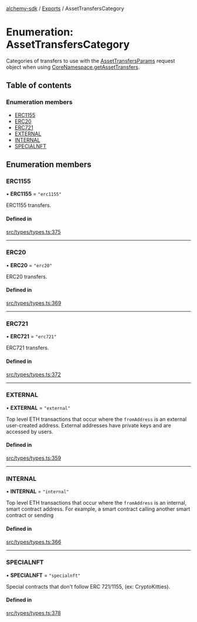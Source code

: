 [alchemy-sdk](../README.md) / [Exports](../modules.md) / AssetTransfersCategory

# Enumeration: AssetTransfersCategory

Categories of transfers to use with the [AssetTransfersParams](../interfaces/AssetTransfersParams.md) request
object when using [CoreNamespace.getAssetTransfers](../classes/CoreNamespace.md#getassettransfers).

## Table of contents

### Enumeration members

- [ERC1155](AssetTransfersCategory.md#erc1155)
- [ERC20](AssetTransfersCategory.md#erc20)
- [ERC721](AssetTransfersCategory.md#erc721)
- [EXTERNAL](AssetTransfersCategory.md#external)
- [INTERNAL](AssetTransfersCategory.md#internal)
- [SPECIALNFT](AssetTransfersCategory.md#specialnft)

## Enumeration members

### ERC1155

• **ERC1155** = `"erc1155"`

ERC1155 transfers.

#### Defined in

[src/types/types.ts:375](https://github.com/alchemyplatform/alchemy-sdk-js/blob/89d639ce/src/types/types.ts#L375)

___

### ERC20

• **ERC20** = `"erc20"`

ERC20 transfers.

#### Defined in

[src/types/types.ts:369](https://github.com/alchemyplatform/alchemy-sdk-js/blob/89d639ce/src/types/types.ts#L369)

___

### ERC721

• **ERC721** = `"erc721"`

ERC721 transfers.

#### Defined in

[src/types/types.ts:372](https://github.com/alchemyplatform/alchemy-sdk-js/blob/89d639ce/src/types/types.ts#L372)

___

### EXTERNAL

• **EXTERNAL** = `"external"`

Top level ETH transactions that occur where the `fromAddress` is an
external user-created address. External addresses have private keys and are
accessed by users.

#### Defined in

[src/types/types.ts:359](https://github.com/alchemyplatform/alchemy-sdk-js/blob/89d639ce/src/types/types.ts#L359)

___

### INTERNAL

• **INTERNAL** = `"internal"`

Top level ETH transactions that occur where the `fromAddress` is an
internal, smart contract address. For example, a smart contract calling
another smart contract or sending

#### Defined in

[src/types/types.ts:366](https://github.com/alchemyplatform/alchemy-sdk-js/blob/89d639ce/src/types/types.ts#L366)

___

### SPECIALNFT

• **SPECIALNFT** = `"specialnft"`

Special contracts that don't follow ERC 721/1155, (ex: CryptoKitties).

#### Defined in

[src/types/types.ts:378](https://github.com/alchemyplatform/alchemy-sdk-js/blob/89d639ce/src/types/types.ts#L378)
